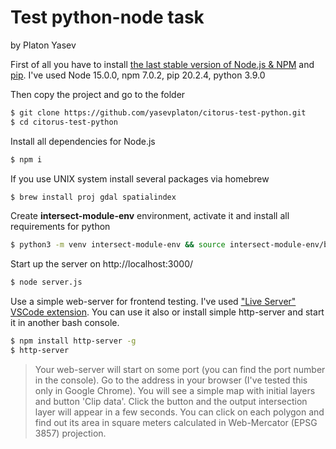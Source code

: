 # Test python-node task
by Platon Yasev

First of all you have to install [the last stable version of Node.js & NPM](https://nodejs.org/en/download/current/) and [pip](https://pip.pypa.io/en/stable/installing/). I've used Node 15.0.0, npm 7.0.2, pip 20.2.4, python 3.9.0

Then copy the project and go to the folder
```sh
$ git clone https://github.com/yasevplaton/citorus-test-python.git
$ cd citorus-test-python
```

Install all dependencies for Node.js
```sh
$ npm i
```

If you use UNIX system install several packages via homebrew
```sh
$ brew install proj gdal spatialindex
```

Create **intersect-module-env** environment, activate it and install all requirements for python
```sh
$ python3 -m venv intersect-module-env && source intersect-module-env/bin/activate && pip install -r requirements.txt
```

Start up the server on http://localhost:3000/
```sh
$ node server.js
```

Use a simple web-server for frontend testing. I've used ["Live Server" VSCode extension](https://marketplace.visualstudio.com/items?itemName=ritwickdey.LiveServer). You can use it also or install simple http-server and start it in another bash console.
```sh
$ npm install http-server -g
$ http-server
```

> Your web-server will start on some port (you can find the port number in the console). Go to the address in your browser (I've tested this only in Google Chrome). You will see a simple map with initial layers and button 'Clip data'. Click the button and the output intersection layer will appear in a few seconds. You can click on each polygon and find out its area in square meters calculated in Web-Mercator (EPSG 3857) projection.
